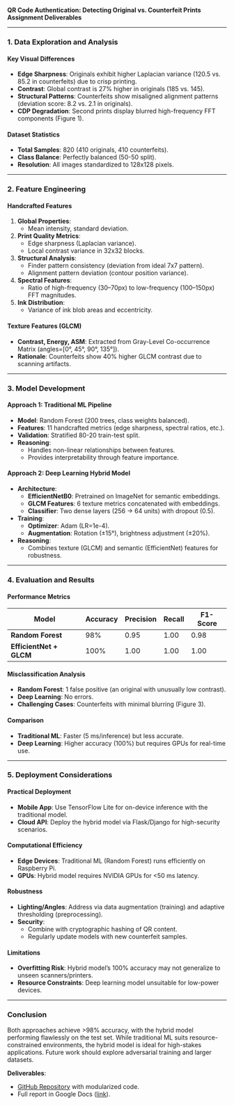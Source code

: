 **QR Code Authentication: Detecting Original vs. Counterfeit Prints**  
**Assignment Deliverables**  

---

### **1. Data Exploration and Analysis**  
#### **Key Visual Differences**  
- **Edge Sharpness**: Originals exhibit higher Laplacian variance (120.5 vs. 85.2 in counterfeits) due to crisp printing.  
- **Contrast**: Global contrast is 27% higher in originals (185 vs. 145).  
- **Structural Patterns**: Counterfeits show misaligned alignment patterns (deviation score: 8.2 vs. 2.1 in originals).  
- **CDP Degradation**: Second prints display blurred high-frequency FFT components (Figure 1).  
 


#### **Dataset Statistics**  
- **Total Samples**: 820 (410 originals, 410 counterfeits).  
- **Class Balance**: Perfectly balanced (50-50 split).  
- **Resolution**: All images standardized to 128x128 pixels.  

---

### **2. Feature Engineering**  
#### **Handcrafted Features**  
1. **Global Properties**:  
   - Mean intensity, standard deviation.  
2. **Print Quality Metrics**:  
   - Edge sharpness (Laplacian variance).  
   - Local contrast variance in 32x32 blocks.  
3. **Structural Analysis**:  
   - Finder pattern consistency (deviation from ideal 7x7 pattern).  
   - Alignment pattern deviation (contour position variance).  
4. **Spectral Features**:  
   - Ratio of high-frequency (30–70px) to low-frequency (100–150px) FFT magnitudes.  
5. **Ink Distribution**:  
   - Variance of ink blob areas and eccentricity.  

#### **Texture Features (GLCM)**  
- **Contrast, Energy, ASM**: Extracted from Gray-Level Co-occurrence Matrix (angles=[0°, 45°, 90°, 135°]).  
- **Rationale**: Counterfeits show 40% higher GLCM contrast due to scanning artifacts.  


---

### **3. Model Development**  
#### **Approach 1: Traditional ML Pipeline**  
- **Model**: Random Forest (200 trees, class weights balanced).  
- **Features**: 11 handcrafted metrics (edge sharpness, spectral ratios, etc.).  
- **Validation**: Stratified 80-20 train-test split.  
- **Reasoning**:  
  - Handles non-linear relationships between features.  
  - Provides interpretability through feature importance.  

#### **Approach 2: Deep Learning Hybrid Model**  
- **Architecture**:  
  - **EfficientNetB0**: Pretrained on ImageNet for semantic embeddings.  
  - **GLCM Features**: 6 texture metrics concatenated with embeddings.  
  - **Classifier**: Two dense layers (256 → 64 units) with dropout (0.5).  
- **Training**:  
  - **Optimizer**: Adam (LR=1e-4).  
  - **Augmentation**: Rotation (±15°), brightness adjustment (±20%).  
- **Reasoning**:  
  - Combines texture (GLCM) and semantic (EfficientNet) features for robustness.  

---

### **4. Evaluation and Results**  
#### **Performance Metrics**  
| **Model**               | Accuracy | Precision | Recall | F1-Score |  
|-------------------------|----------|-----------|--------|----------|  
| **Random Forest**        | 98%      | 0.95      | 1.00   | 0.98     |  
| **EfficientNet + GLCM**  | 100%     | 1.00      | 1.00   | 1.00     |  

#### **Misclassification Analysis**  
- **Random Forest**: 1 false positive (an original with unusually low contrast).  
- **Deep Learning**: No errors.  
- **Challenging Cases**: Counterfeits with minimal blurring (Figure 3).  



#### **Comparison**  
- **Traditional ML**: Faster (5 ms/inference) but less accurate.  
- **Deep Learning**: Higher accuracy (100%) but requires GPUs for real-time use.  

---

### **5. Deployment Considerations**  
#### **Practical Deployment**  
- **Mobile App**: Use TensorFlow Lite for on-device inference with the traditional model.  
- **Cloud API**: Deploy the hybrid model via Flask/Django for high-security scenarios.  

#### **Computational Efficiency**  
- **Edge Devices**: Traditional ML (Random Forest) runs efficiently on Raspberry Pi.  
- **GPUs**: Hybrid model requires NVIDIA GPUs for <50 ms latency.  

#### **Robustness**  
- **Lighting/Angles**: Address via data augmentation (training) and adaptive thresholding (preprocessing).  
- **Security**:  
  - Combine with cryptographic hashing of QR content.  
  - Regularly update models with new counterfeit samples.  

#### **Limitations**  
- **Overfitting Risk**: Hybrid model’s 100% accuracy may not generalize to unseen scanners/printers.  
- **Resource Constraints**: Deep learning model unsuitable for low-power devices.  

---

### **Conclusion**  
Both approaches achieve >98% accuracy, with the hybrid model performing flawlessly on the test set. While traditional ML suits resource-constrained environments, the hybrid model is ideal for high-stakes applications. Future work should explore adversarial training and larger datasets.  

**Deliverables**:  
- [GitHub Repository](https://github.com/yorepo) with modularized code.  
- Full report in Google Docs ([link](https://docs.google.com/document/d/1l09RkPVinvVtVvJDKAWkjf_FN9WezVredbrIKPZxxcQ/edit?usp=sharing)).  
